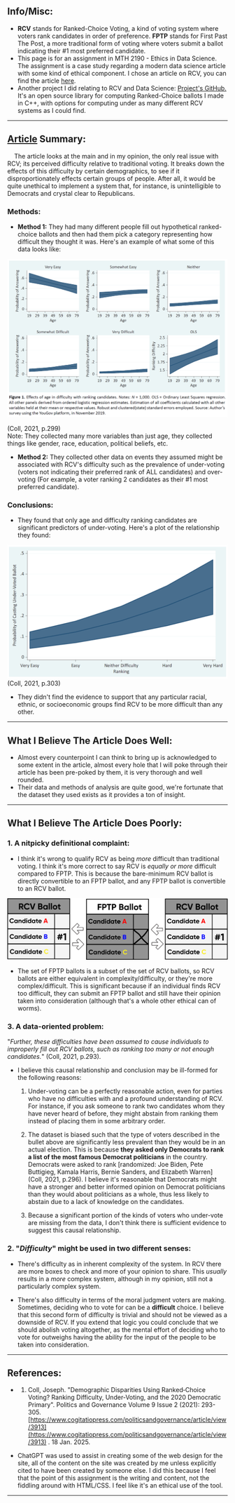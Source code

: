 ## Info/Misc:
- **RCV** stands for Ranked-Choice Voting, a kind of voting system where voters rank candidates in order of preference. **FPTP** stands for First Past The Post, a more traditional form of voting where voters submit a ballot indicating their #1 most preferred candidate.
- This page is for an assignment in MTH 2190 - Ethics in Data Science. The assignment is a case study regarding a modern data science article with some kind of ethical component. I chose an article on RCV, you can find the article [here](https://www.cogitatiopress.com/politicsandgovernance/article/view/3913).
- Another project I did relating to RCV and Data Science: [Project's GitHub.](https://github.com/rheffelman/ranked-choice-voting) It's an open source library for computing Ranked-Choice ballots I made in C++, with options for computing under as many different RCV systems as I could find.

---

## [Article](https://www.cogitatiopress.com/politicsandgovernance/article/view/3913) Summary:

&nbsp;&nbsp;&nbsp;&nbsp;The article looks at the main and in my opinion, the only real issue with RCV; its perceived difficulty relative to traditional voting. It breaks down the effects of this difficulty by certain demographics, to see if it disproportionately effects certain groups of people. After all, it would be quite unethical to implement a system that, for instance, is unintelligible to Democrats and crystal clear to Republicans.


### **Methods:**
- **Method 1:** They had many different people fill out hypothetical ranked-choice ballots and then had them pick a category representing how difficult they thought it was. Here's an example of what some of this data looks like:

![RCV_plot_1](../materials/RCV_article_plots.png)

(Coll, 2021, p.299)<br>
Note: They collected many more variables than just age, they collected things like gender, race, education, political beliefs, etc.

- **Method 2:** They collected other data on events they assumed might be associated with RCV's difficulty such as the prevalence of under-voting (voters not indicating their preferred rank of ALL candidates) and over-voting (For example, a voter ranking 2 candidates as their #1 most preferred candidate).


### **Conclusions:**
- They found that only age and difficulty ranking candidates are significant predictors of under-voting. Here's a plot of the relationship they found:

![RCV_plot_2](../materials/RCV_Plot_2.png)
(Coll, 2021, p.303)<br>
- They didn't find the evidence to support that any particular racial, ethnic, or socioeconomic groups find RCV to be more difficult than any other.

---

## What I Believe The Article Does Well:

- Almost every counterpoint I can think to bring up is acknowledged to some extent in the article, almost every hole that I will poke through their article has been pre-poked by them, it is very thorough and well rounded.
- Their data and methods of analysis are quite good, we're fortunate that the dataset they used exists as it provides a ton of insight.

---

## What I Believe The Article Does Poorly:

### 1. A nitpicky definitional complaint:
-  I think it's wrong to qualify RCV as being *more* difficult than traditional voting. I think it's more correct to say RCV is *equally or more* difficult compared to FPTP. This is because the bare-minimum RCV ballot is directly convertible to an FPTP ballot, and any FPTP ballot is convertible to an RCV ballot.

![RCV_FPTP_diagram](../materials/rcv_dia_4-edit.png)
- The set of FPTP ballots is a subset of the set of RCV ballots, so RCV ballots are either equivalent in complexity/difficulty, or they're more complex/difficult. This is significant because if an individual finds RCV too difficult, they can submit an FPTP ballot and still have their opinion taken into consideration (although that's a whole other ethical can of worms).

### 3. A data-oriented problem:

"*Further, these difficulties have been assumed to cause individuals to improperly fill out RCV ballots, such as ranking too many or not enough candidates.*" (Coll, 2021, p.293).

- I believe this causal relationship and conclusion may be ill-formed for the following reasons:
    1. Under-voting can be a perfectly reasonable action, even for parties who have no difficulties with and a profound understanding of RCV. For instance, if you ask someone to rank two candidates whom they have never heard of before, they might abstain from ranking them instead of placing them in some arbitrary order.
    
    2. The dataset is biased such that the type of voters described in the bullet above are significantly less prevalent than they would be in an actual election. This is because **they asked only Democrats to rank a list of the most famous Democrat politicians** in the country. Democrats were asked to rank [randomized: Joe Biden, Pete Buttigieg, Kamala Harris, Bernie Sanders, and Elizabeth Warren] (Coll, 2021, p.296). I believe it's reasonable that Democrats might have a stronger and better informed opinion on Democrat politicians than they would about politicians as a whole, thus less likely to abstain due to a lack of knowledge on the candidates.

    3. Because a significant portion of the kinds of voters who under-vote are missing from the data, I don't think there is sufficient evidence to suggest this causal relationship.

### 2. "*Difficulty*" might be used in two different senses:

- There's difficulty as in inherent complexity of the system. In RCV there are more boxes to check and more of your opinion to share. This *usually* results in a *more* complex system, although in my opinion, still not a particularly complex system.

- There's also difficulty in terms of the moral judgment voters are making. Sometimes, deciding who to vote for can be a **difficult** choice. I believe that this second form of difficulty is trivial and should not be viewed as a downside of RCV. If you extend that logic you could conclude that we should abolish voting altogether, as the mental effort of deciding who to vote for outweighs having the ability for the input of the people to be taken into consideration.


---

## References:

- 1. Coll, Joseph. "Demographic Disparities Using Ranked‐Choice Voting? Ranking Difficulty, Under‐Voting, and the 2020 Democratic Primary". Politics and Governance Volume 9 Issue 2 (2021): 293-305. [https://www.cogitatiopress.com/politicsandgovernance/article/view/3913](https://www.cogitatiopress.com/politicsandgovernance/article/view/3913) . 18 Jan. 2025.

- ChatGPT was used to assist in creating some of the web design for the site, all of the content on the site was created by me unless explicitly cited to have been created by someone else. I did this because I feel that the point of this assignment is the writing and content, not the fiddling around with HTML/CSS. I feel like it's an ethical use of the tool.

--- 